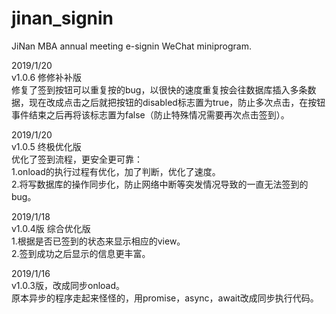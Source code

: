 # jinan_signin
JiNan MBA annual meeting e-signin WeChat miniprogram.

2019/1/20  
v1.0.6 修修补补版  
修复了签到按钮可以重复按的bug，以很快的速度重复按会往数据库插入多条数据，现在改成点击之后就把按钮的disabled标志置为true，防止多次点击，在按钮事件结束之后再将该标志置为false（防止特殊情况需要再次点击签到）。

2019/1/20  
v1.0.5 终极优化版  
优化了签到流程，更安全更可靠：  
1.onload的执行过程有优化，加了判断，优化了速度。  
2.将写数据库的操作同步化，防止网络中断等突发情况导致的一直无法签到的bug。  

2019/1/18  
v1.0.4版 综合优化版  
1.根据是否已签到的状态来显示相应的view。  
2.签到成功之后显示的信息更丰富。  

2019/1/16  
v1.0.3版，改成同步onload。  
原本异步的程序走起来怪怪的，用promise，async，await改成同步执行代码。  
